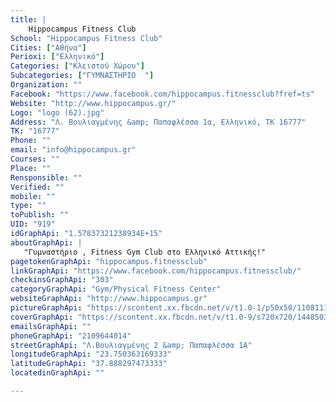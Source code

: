 ```yaml
---
title: |
    Hippocampus Fitness Club
School: "Hippocampus Fitness Club"
Cities: ["Αθήνα"]
Perioxi: ["Ελληνικό"]
Categories: ["Κλειστού Χώρου"]
Subcategories: ["ΓΥΜΝΑΣΤΗΡΙΟ  "]
Organization: ""
Facebook: "https://www.facebook.com/hippocampus.fitnessclub?fref=ts"
Website: "http://www.hippocampus.gr/"
Logo: "logo (62).jpg"
Address: "Λ. Βουλιαγμένης &amp; Παπαφλέσσα 1α, Ελληνικό, ΤΚ 16777"
TK: "16777"
Phone: ""
email: "info@hippocampus.gr"
Courses: ""
Place: ""
Rensponsible: ""
Verified: ""
mobile: ""
type: ""
toPublish: ""
UID: "919"
idGraphApi: "1.57837321238934E+15"
aboutGraphApi: | 
   "Γυμναστήριο , Fitness Gym Club στο Ελληνικό Αττικής!"
pagetokenGraphApi: "hippocampus.fitnessclub"
linkGraphApi: "https://www.facebook.com/hippocampus.fitnessclub/"
checkinsGraphApi: "303"
categoryGraphApi: "Gym/Physical Fitness Center"
websiteGraphApi: "http://www.hippocampus.gr"
pictureGraphApi: "https://scontent.xx.fbcdn.net/v/t1.0-1/p50x50/11081119_1733230210236972_610998260889425039_n.jpg?oh=72c257fa8d651dfac8685a8cd0493bd9&amp;oe=5B4793F2"
coverGraphApi: "https://scontent.xx.fbcdn.net/v/t1.0-9/s720x720/14485037_2004622753097715_2506952381960306035_n.jpg?oh=f14a173ad840161b6f5d225482610c0c&amp;oe=5B015F2C"
emailsGraphApi: ""
phoneGraphApi: "2109644014"
streetGraphApi: "Λ.Βουλιαγμένης 2 &amp; Παπαφλέσσα 1A"
longitudeGraphApi: "23.750363169333"
latitudeGraphApi: "37.888297473333"
locatedinGraphApi: ""

---
```




